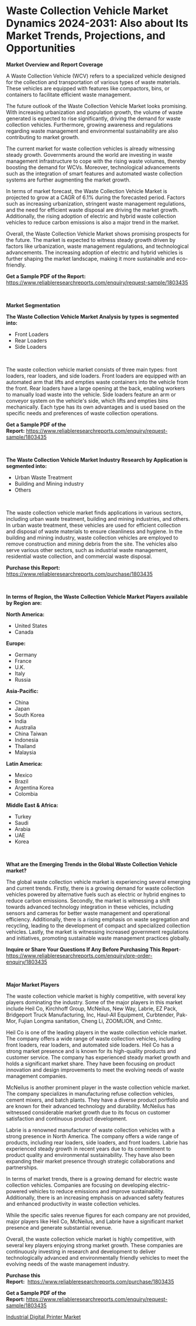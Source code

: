 <p><h1>Waste Collection Vehicle Market Dynamics 2024-2031: Also about Its Market Trends, Projections, and Opportunities</h1></p><p><strong>Market Overview and Report Coverage</strong></p>
<p><p>A Waste Collection Vehicle (WCV) refers to a specialized vehicle designed for the collection and transportation of various types of waste materials. These vehicles are equipped with features like compactors, bins, or containers to facilitate efficient waste management.</p><p>The future outlook of the Waste Collection Vehicle Market looks promising. With increasing urbanization and population growth, the volume of waste generated is expected to rise significantly, driving the demand for waste collection vehicles. Furthermore, growing awareness and regulations regarding waste management and environmental sustainability are also contributing to market growth.</p><p>The current market for waste collection vehicles is already witnessing steady growth. Governments around the world are investing in waste management infrastructure to cope with the rising waste volumes, thereby boosting the demand for WCVs. Moreover, technological advancements such as the integration of smart features and automated waste collection systems are further augmenting the market growth.</p><p>In terms of market forecast, the Waste Collection Vehicle Market is projected to grow at a CAGR of 6.1% during the forecasted period. Factors such as increasing urbanization, stringent waste management regulations, and the need for efficient waste disposal are driving the market growth. Additionally, the rising adoption of electric and hybrid waste collection vehicles to reduce carbon emissions is also a major trend in the market.</p><p>Overall, the Waste Collection Vehicle Market shows promising prospects for the future. The market is expected to witness steady growth driven by factors like urbanization, waste management regulations, and technological advancements. The increasing adoption of electric and hybrid vehicles is further shaping the market landscape, making it more sustainable and eco-friendly.</p></p>
<p><strong>Get a Sample PDF of the Report:</strong> <a href="https://www.reliableresearchreports.com/enquiry/request-sample/1803435">https://www.reliableresearchreports.com/enquiry/request-sample/1803435</a></p>
<p>&nbsp;</p>
<p><strong>Market Segmentation</strong></p>
<p><strong>The Waste Collection Vehicle Market Analysis by types is segmented into:</strong></p>
<p><ul><li>Front Loaders</li><li>Rear Loaders</li><li>Side Loaders</li></ul></p>
<p>&nbsp;</p>
<p><p>The waste collection vehicle market consists of three main types: front loaders, rear loaders, and side loaders. Front loaders are equipped with an automated arm that lifts and empties waste containers into the vehicle from the front. Rear loaders have a large opening at the back, enabling workers to manually load waste into the vehicle. Side loaders feature an arm or conveyor system on the vehicle's side, which lifts and empties bins mechanically. Each type has its own advantages and is used based on the specific needs and preferences of waste collection operations.</p></p>
<p><strong>Get a Sample PDF of the Report:</strong>&nbsp;<a href="https://www.reliableresearchreports.com/enquiry/request-sample/1803435">https://www.reliableresearchreports.com/enquiry/request-sample/1803435</a></p>
<p>&nbsp;</p>
<p><strong>The Waste Collection Vehicle Market Industry Research by Application is segmented into:</strong></p>
<p><ul><li>Urban Waste Treatment</li><li>Building and Mining industry</li><li>Others</li></ul></p>
<p>&nbsp;</p>
<p><p>The waste collection vehicle market finds applications in various sectors, including urban waste treatment, building and mining industries, and others. In urban waste treatment, these vehicles are used for efficient collection and disposal of waste materials to ensure cleanliness and hygiene. In the building and mining industry, waste collection vehicles are employed to remove construction and mining debris from the site. The vehicles also serve various other sectors, such as industrial waste management, residential waste collection, and commercial waste disposal.</p></p>
<p><strong>Purchase this Report:</strong>&nbsp; <a href="https://www.reliableresearchreports.com/purchase/1803435">https://www.reliableresearchreports.com/purchase/1803435</a></p>
<p>&nbsp;</p>
<p><strong>In terms of Region, the Waste Collection Vehicle Market Players available by Region are:</strong></p>
<p>
    <p> <strong> North America: </strong>
        <ul>
            <li>United States</li>
            <li>Canada</li>
        </ul>
        </p> 
    <p> <strong> Europe: </strong>
        <ul>
            <li>Germany</li>
            <li>France</li>
            <li>U.K.</li>
            <li>Italy</li>
            <li>Russia</li>
        </ul>
        </p> 
    <p> <strong> Asia-Pacific: </strong>
        <ul>
            <li>China</li>
            <li>Japan</li>
            <li>South Korea</li>
            <li>India</li>
            <li>Australia</li>
            <li>China Taiwan</li>
            <li>Indonesia</li>
            <li>Thailand</li>
            <li>Malaysia</li>
        </ul>
        </p> 
    <p> <strong> Latin America: </strong>
        <ul>
            <li>Mexico</li>
            <li>Brazil</li>
            <li>Argentina Korea</li>
            <li>Colombia</li>
        </ul>
        </p> 
    <p> <strong> Middle East & Africa: </strong>
        <ul>
            <li>Turkey</li>
            <li>Saudi</li>
            <li>Arabia</li>
            <li>UAE</li>
            <li>Korea</li>
        </ul>
    </p>
    </p>
<p>&nbsp;</p>
<p><strong>What are the Emerging Trends in the Global Waste Collection Vehicle market?</strong></p>
<p><p>The global waste collection vehicle market is experiencing several emerging and current trends. Firstly, there is a growing demand for waste collection vehicles powered by alternative fuels such as electric or hybrid engines to reduce carbon emissions. Secondly, the market is witnessing a shift towards advanced technology integration in these vehicles, including sensors and cameras for better waste management and operational efficiency. Additionally, there is a rising emphasis on waste segregation and recycling, leading to the development of compact and specialized collection vehicles. Lastly, the market is witnessing increased government regulations and initiatives, promoting sustainable waste management practices globally.</p></p>
<p><strong>Inquire or Share Your Questions If Any Before Purchasing This Report</strong>- <a href="https://www.reliableresearchreports.com/enquiry/pre-order-enquiry/1803435">https://www.reliableresearchreports.com/enquiry/pre-order-enquiry/1803435</a></p>
<p>&nbsp;</p>
<p><strong>Major Market Players</strong></p>
<p><p>The waste collection vehicle market is highly competitive, with several key players dominating the industry. Some of the major players in this market include Heil Co, Kirchhoff Group, McNeilus, New Way, Labrie, EZ Pack, Bridgeport Truck Manufacturing, Inc, Haul-All Equipment, Curbtender, Pak-Mor, Fujian Longma sanitation, Cheng Li, ZOOMLION, and Cnhtc.</p><p>Heil Co is one of the leading players in the waste collection vehicle market. The company offers a wide range of waste collection vehicles, including front loaders, rear loaders, and automated side loaders. Heil Co has a strong market presence and is known for its high-quality products and customer service. The company has experienced steady market growth and holds a significant market share. They have been focusing on product innovation and design improvements to meet the evolving needs of waste management companies.</p><p>McNeilus is another prominent player in the waste collection vehicle market. The company specializes in manufacturing refuse collection vehicles, cement mixers, and batch plants. They have a diverse product portfolio and are known for their advanced technology and durability. McNeilus has witnessed considerable market growth due to its focus on customer satisfaction and continuous product development.</p><p>Labrie is a renowned manufacturer of waste collection vehicles with a strong presence in North America. The company offers a wide range of products, including rear loaders, side loaders, and front loaders. Labrie has experienced steady growth in recent years due to its commitment to product quality and environmental sustainability. They have also been expanding their market presence through strategic collaborations and partnerships.</p><p>In terms of market trends, there is a growing demand for electric waste collection vehicles. Companies are focusing on developing electric-powered vehicles to reduce emissions and improve sustainability. Additionally, there is an increasing emphasis on advanced safety features and enhanced productivity in waste collection vehicles.</p><p>While the specific sales revenue figures for each company are not provided, major players like Heil Co, McNeilus, and Labrie have a significant market presence and generate substantial revenue.</p><p>Overall, the waste collection vehicle market is highly competitive, with several key players enjoying strong market growth. These companies are continuously investing in research and development to deliver technologically advanced and environmentally friendly vehicles to meet the evolving needs of the waste management industry.</p></p>
<p><strong>Purchase this Report:</strong>&nbsp;&nbsp;<a href="https://www.reliableresearchreports.com/purchase/1803435">https://www.reliableresearchreports.com/purchase/1803435</a></p>
<p></p>
<p><strong>Get a Sample PDF of the Report:</strong>&nbsp;<a href="https://www.reliableresearchreports.com/enquiry/request-sample/1803435">https://www.reliableresearchreports.com/enquiry/request-sample/1803435</a></p>
<p><p><a href="https://github.com/AKSHATREPORTPRIME/Market-Research-Report-List-2/blob/main/industrial-digital-printer-market.md">Industrial Digital Printer Market</a></p></p>